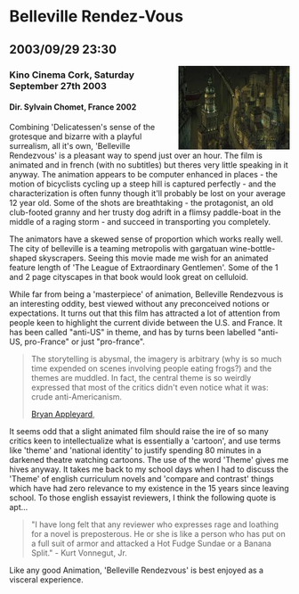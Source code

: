 # Belleville Rendez-Vous
## 2003/09/29 23:30

<img src="images/xanadb/movies/belleville.jpg" align="right">

### Kino Cinema Cork, Saturday September 27th 2003
#### Dir. Sylvain Chomet, France 2002 

Combining 'Delicatessen's sense of the grotesque and bizarre with a
playful surrealism, all it's own, 'Belleville Rendezvous' is a
pleasant way to spend just over an hour. The film is animated and in
french (with no subtitles) but theres very little speaking in it
anyway. The animation appears to be computer enhanced in places - the
motion of bicyclists cycling up a steep hill is captured perfectly -
and the characterization is often funny though it'll probably be lost
on your average 12 year old. Some of the shots are breathtaking - the
protagonist, an old club-footed granny and her trusty dog adrift in a
flimsy paddle-boat in the middle of a raging storm - and succeed in
transporting you completely. 

The animators have a skewed sense of proportion which works really
well. The city of belleville is a teaming metropolis with gargatuan
wine-bottle-shaped skyscrapers. Seeing this movie made me wish for an
animated feature length of 'The League of Extraordinary
Gentlemen'. Some of the 1 and 2 page cityscapes in that book would
look great on celluloid.

While far from being a 'masterpiece' of animation, Belleville
Rendezvous is an interesting oddity, best viewed without any
preconceived notions or expectations.  It turns out that this film has
attracted a lot of attention from people keen to highlight the current
divide between the U.S. and France.  It has been called "anti-US" in
theme, and has by turns been labelled "anti-US, pro-France" or just
"pro-france".

> The storytelling is abysmal, the imagery is arbitrary (why is so much
> time expended on scenes involving people eating frogs?) and the themes
> are muddled. In fact, the central theme is so weirdly expressed that
> most of the critics didn't even notice what it was: crude
> anti-Americanism.
> 
> [Bryan Appleyard][1],

It seems odd that a slight animated film should raise the ire of so
many critics keen to intellectualize what is essentially a 'cartoon',
and use terms like 'theme' and 'national identity' to justify spending
80 minutes in a darkened theatre watching cartoons.  The use of the
word 'Theme' gives me hives anyway.  It takes me back to my school
days when I had to discuss the 'Theme' of english curriculum novels
and 'compare and contrast' things which have had zero relevance to my
existence in the 15 years since leaving school.  To those english
essayist reviewers, I think the following quote is apt...
<blockquote> "I have long felt that any reviewer who expresses rage
and loathing for a novel is preposterous.  He or she is like a person
who has put on a full suit of armor and attacked a Hot Fudge Sundae or
a Banana Split." - Kurt Vonnegut, Jr.</blockquote> Like any good
Animation, 'Belleville Rendezvous' is best enjoyed as a visceral
experience.


[1]: http://www.timesonline.co.uk/article/0,,2101-828787,00.html
